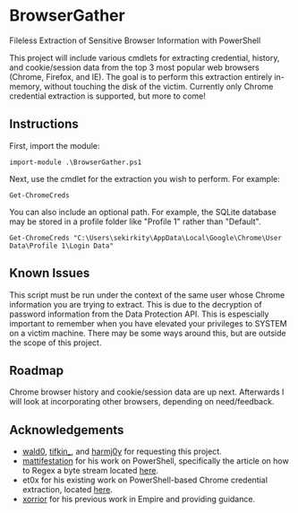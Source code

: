 # BrowserGather
Fileless Extraction of Sensitive Browser Information with PowerShell

This project will include various cmdlets for extracting credential, history, and cookie/session data from the top 3 most popular web browsers (Chrome, Firefox, and IE). The goal is to perform this extraction entirely in-memory, without touching the disk of the victim. Currently only Chrome credential extraction is supported, but more to come!

## Instructions

First, import the module:

`import-module .\BrowserGather.ps1`

Next, use the cmdlet for the extraction you wish to perform. For example:

`Get-ChromeCreds`

You can also include an optional path. For example, the SQLite database may be stored in a profile folder like "Profile 1" rather than "Default".

`Get-ChromeCreds "C:\Users\sekirkity\AppData\Local\Google\Chrome\User Data\Profile 1\Login Data"`

## Known Issues

This script must be run under the context of the same user whose Chrome information you are trying to extract. This is due to the decryption of password information from the Data Protection API. This is espescially important to remember when you have elevated your privileges to SYSTEM on a victim machine. There may be some ways around this, but are outside the scope of this project. 

## Roadmap

Chrome browser history and cookie/session data are up next. Afterwards I will look at incorporating other browsers, depending on need/feedback.

## Acknowledgements

* [wald0](https://wald0.com/), [tifkin_](https://twitter.com/tifkin_), and [harmj0y](https://twitter.com/harmj0y) for requesting this project.
* [mattifestation](https://twitter.com/mattifestation) for his work on PowerShell, specifically the article on how to Regex a byte stream located [here](https://blogs.technet.microsoft.com/heyscriptingguy/2013/06/24/use-powershell-and-regular-expressions-to-search-binary-data/).
* et0x for his existing work on PowerShell-based Chrome credential extraction, located [here](https://github.com/et0x/Get-ChromePasswords).
* [xorrior](https://twitter.com/xorrior) for his previous work in Empire and providing guidance.
